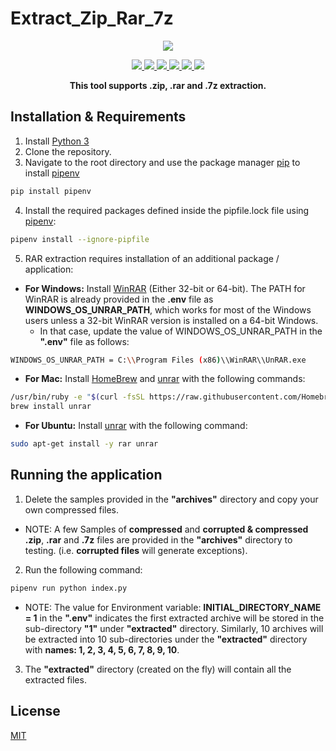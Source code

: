 # Extract_Zip_Rar_7z
<p align="center">
	<a href="https://www.python.org/" alt="MADE WITH: PYTHON">
		<img src="https://forthebadge.com/images/badges/made-with-python.svg" />
	</a>
</p>
<p align="center">
  <a href="https://www.python.org/downloads/" alt="Powered by: Python 3.8.2">
    <img src="https://badgen.net/badge/Powered%20by/Python%20v3.8.2/3570A0" />
  </a>
  <a href="https://pypi.org/project/pipenv/" alt="Dependency: pipenv">
    <img src="https://badgen.net/badge/pipenv/v2020.5.28/148024" />
  </a>
  <a href="https://pypi.org/project/rarfile/" alt="Dependency: rarfile">
    <img src="https://badgen.net/badge/rarfile/v3.1/148024" />
  </a>
  <a href="https://pypi.org/project/py7zr/" alt="Dependency: py7zr">
    <img src="https://badgen.net/badge/py7zr/v0.6/148024" />
  </a>
  <a href="https://pypi.org/project/python-dotenv/" alt="Dependency: python-dotenv">
    <img src="https://badgen.net/badge/python-dotenv/v0.13.0/148024" />
  </a>
	<a href="https://opensource.org/licenses/MIT" alt="License: MIT">
		<img src="https://img.shields.io/badge/License-MIT-green.svg" />
	</a>
</p>
<p align="center">
  <strong>This tool supports .zip, .rar and .7z extraction.</strong>
</p>
  
## Installation & Requirements
1. Install [Python 3](https://www.python.org/downloads/)
2. Clone the repository.
3. Navigate to the root directory and use the package manager [pip](https://pypi.org/project/pip/) to install [pipenv](https://pypi.org/project/pipenv/)
```bash
pip install pipenv
```
4. Install the required packages defined inside the pipfile.lock file using  [pipenv](https://pypi.org/project/pipenv/):
```bash
pipenv install --ignore-pipfile
```
5. RAR extraction requires installation of an additional package / application:
  - **For Windows:** Install [WinRAR](https://www.win-rar.com) (Either 32-bit or 64-bit). The PATH for WinRAR is already provided in the **.env** file as  **WINDOWS_OS_UNRAR_PATH**, which works for most of the Windows users unless a 32-bit WinRAR version is installed on a 64-bit Windows. 
    * In that case, update the value of WINDOWS_OS_UNRAR_PATH in the **".env"** file as follows:
```bash
WINDOWS_OS_UNRAR_PATH = C:\\Program Files (x86)\\WinRAR\\UnRAR.exe
``` 
  - **For Mac:**  Install [HomeBrew](https://brew.sh/) and [unrar](https://www.win-rar.com) with the following commands:
```bash
/usr/bin/ruby -e "$(curl -fsSL https://raw.githubusercontent.com/Homebrew/install/master/install)"
brew install unrar
``` 
  - **For Ubuntu:**  Install [unrar](https://www.win-rar.com) with the following command:
```bash
sudo apt-get install -y rar unrar
``` 

## Running the application
1. Delete the samples provided in the **"archives"** directory and copy your own compressed files.
 - NOTE: A few Samples of **compressed** and **corrupted & compressed** **.zip**, **.rar** and **.7z** files are provided in the **"archives"** directory to testing. (i.e. **corrupted files** will generate exceptions).
2. Run the following command:
```bash
pipenv run python index.py
```
 - NOTE: The value for Environment variable: **INITIAL_DIRECTORY_NAME = 1** in the **".env"** indicates the first extracted archive will be stored in the sub-directory **"1"** under **"extracted"** directory. Similarly, 10 archives will be extracted into 10 sub-directories under the **"extracted"** directory with **names: 1, 2, 3, 4, 5, 6, 7, 8, 9, 10**.
3. The **"extracted"** directory (created on the fly) will contain all the extracted files.

## License
[MIT](https://choosealicense.com/licenses/mit/)